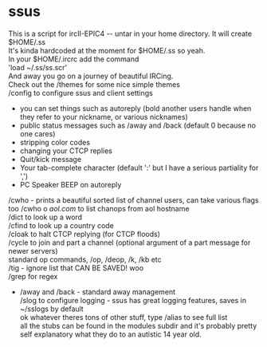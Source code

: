 # ssus
<div class="markdown-body">
          <p>This is a script for ircII-EPIC4 -- untar in your home directory.  It will create $HOME/.ss<br>
It's kinda hardcoded at the moment for $HOME/.ss so yeah.<br>
In your $HOME/.ircrc add the command<br>
'load ~/.ss/ss.scr'<br>
And away you go on a journey of beautiful IRCing.<br>
Check out the /themes for some nice simple themes<br>
/config to configure ssus and client settings</p>
<ul>
<li>you can set things such as autoreply (bold another users handle when they refer to your nickname, or various nicknames)</li>
<li>public status messages such as /away and /back (default 0 because no one cares)</li>
<li>stripping color codes</li>
<li>changing your CTCP replies</li>
<li>Quit/kick message</li>
<li>Your tab-complete character (default ':' but I have a serious partiality for ',')</li>
<li>PC Speaker BEEP on autoreply</li>
</ul>
<p>/cwho - prints a beautiful sorted list of channel users, can take various flags too /cwho o <em>aol.com</em> to list chanops from aol hostname<br>
/dict to look up a word<br>
/cfind to look up a country code<br>
/cloak to halt CTCP replying (for CTCP floods)<br>
/cycle to join and part a channel (optional argument of a part message for newer servers)<br>
standard op commands, /op, /deop, /k, /kb etc<br>
/tig - ignore list that CAN BE SAVED! woo<br>
/grep for regex</p>
<ul>
<li>/away and /back - standard away management<br>
/slog to configure logging - ssus has great logging features, saves in ~/sslogs by default<br>
ok whatever theres tons of other stuff, type /alias to see full list<br>
all the stubs can be found in the modules subdir and it's probably pretty self explanatory what they do to an autistic 14 year old.</li>
</ul>
        </div>
